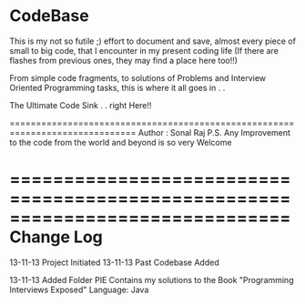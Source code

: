 CodeBase
=============
This is my not so futile ;) effort to document and save, almost every piece of small to big code, that I encounter in my present coding life (If there are flashes from previous ones, they may find a place here too!!) 

From simple code fragments, to solutions of Problems and Interview Oriented Programming tasks, this is where it all goes in . . 

The Ultimate Code Sink . . right Here!!

==============================================================================
Author : Sonal Raj
P.S. Any Improvement to the code from the world and beyond is so very Welcome

==============================================================================
Change Log
===========
13-11-13 Project Initiated
13-11-13 Past Codebase Added

13-11-13 Added Folder PIE
		 Contains my solutions to the Book "Programming Interviews Exposed"
		 Language: Java



